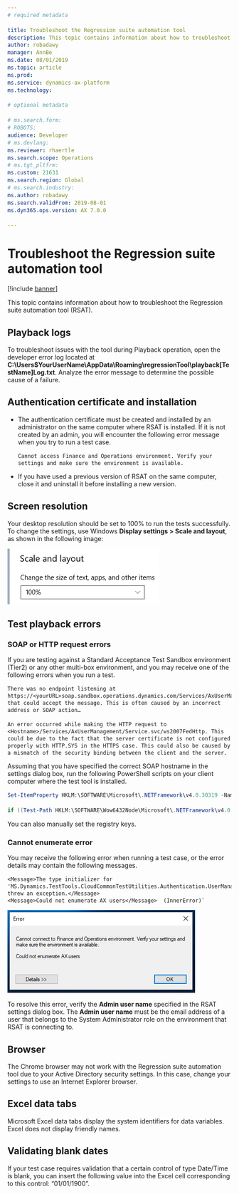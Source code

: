 ```yaml
---
# required metadata

title: Troubleshoot the Regression suite automation tool 
description: This topic contains information about how to troubleshoot the Regression suite automation tool (RSAT).
author: robadawy
manager: AnnBe
ms.date: 08/01/2019
ms.topic: article
ms.prod: 
ms.service: dynamics-ax-platform
ms.technology: 

# optional metadata

# ms.search.form: 
# ROBOTS: 
audience: Developer
# ms.devlang: 
ms.reviewer: rhaertle
ms.search.scope: Operations
# ms.tgt_pltfrm: 
ms.custom: 21631
ms.search.region: Global
# ms.search.industry: 
ms.author: robadawy
ms.search.validFrom: 2019-08-01
ms.dyn365.ops.version: AX 7.0.0

---
```


# Troubleshoot the Regression suite automation tool 

[!include [banner](../../includes/banner.md)]

This topic contains information about how to troubleshoot the Regression suite automation tool (RSAT).

## Playback logs

To troubleshoot issues with the tool during Playback operation, open the developer error log located at **C:\Users\$YourUserName\AppData\Roaming\regressionTool\playback\[TestName]Log.txt**. Analyze the error message to determine the possible cause of a failure.

## Authentication certificate and installation

+ The authentication certificate must be created and installed by an administrator on the same computer where RSAT is installed. If it is not created by an admin, you will encounter the following error message when you try to run a test case.  
  ```
  Cannot access Finance and Operations environment. Verify your settings and make sure the environment is available.
  ```
+ If you have used a previous version of RSAT on the same computer, close it and uninstall it before installing a new version.

## Screen resolution

Your desktop resolution should be set to 100% to run the tests successfully. To change the settings, use Windows **Display settings > Scale and layout**, as shown in the following image:

![Setting screen resolution](media/screen-resolution.png)
 
## Test playback errors

### SOAP or HTTP request errors

If you are testing against a Standard Acceptance Test Sandbox environment (Tier2) or any other multi-box environment, and you may receive one of the following errors when you run a test.

```
There was no endpoint listening at https://<yourURL>soap.sandbox.operations.dynamics.com/Services/AxUserManagement/Service.svc/ws2007FedHttp that could accept the message. This is often caused by an incorrect address or SOAP action…

An error occurred while making the HTTP request to <Hostname>/Services/AxUserManagement/Service.svc/ws2007FedHttp. This could be due to the fact that the server certificate is not configured properly with HTTP.SYS in the HTTPS case. This could also be caused by a mismatch of the security binding between the client and the server.
```

Assuming that you have specified the correct SOAP hostname in the settings dialog box, run the following PowerShell scripts on your client computer where the test tool is installed.

```PowerShell
Set-ItemProperty HKLM:\SOFTWARE\Microsoft\.NETFramework\v4.0.30319 -Name SchUseStrongCrypto -Value 1 -Type dword -Force -Confirm:$false

if ((Test-Path HKLM:\SOFTWARE\Wow6432Node\Microsoft\.NETFramework\v4.0.30319))  { Set-ItemProperty HKLM:\SOFTWARE\Wow6432Node\Microsoft\.NETFramework\v4.0.30319 -Name SchUseStrongCrypto -Value 1 -Type dword -Force -Confirm:$false}
```

You can also manually set the registry keys.

### Cannot enumerate error

You may receive the following error when running a test case, or the error details may contain the following messages.

```
<Message>The type initializer for 'MS.Dynamics.TestTools.CloudCommonTestUtilities.Authentication.UserManagement' threw an exception.</Message>
<Message>Could not enumerate AX users</Message>  (InnerError)`
```

![Enumerate error message box](media/cannot-enumerate.png)
 
To resolve this error, verify the **Admin user name** specified in the RSAT settings dialog box. The **Admin user name** must be the email address of a user that belongs to the System Administrator role on the environment that RSAT is connecting to.

## Browser

The Chrome browser may not work with the Regression suite automation tool due to your Active Directory security settings. In this case, change your settings to use an Internet Explorer browser.

## Excel data tabs

Microsoft Excel data tabs display the system identifiers for data variables. Excel does not display friendly names.

##  Validating blank dates
If your test case requires validation that a certain control of type Date/Time is blank, you can insert the following value into the Excel cell corresponding to this control: “01/01/1900”.   

